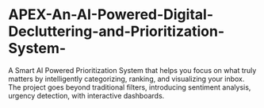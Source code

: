 # APEX-An-AI-Powered-Digital-Decluttering-and-Prioritization-System-
A Smart  AI Powered Prioritization System that helps you focus on what truly matters by intelligently categorizing, ranking, and visualizing your inbox. The project goes beyond traditional filters, introducing sentiment analysis, urgency detection, with interactive dashboards.
